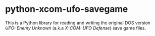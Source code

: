 # python-xcom-ufo-savegame

This is a Python library for reading and writing the original DOS version *UFO: Enemy Unknown* (a.k.a *X-COM: UFO Defense*) save game files.
